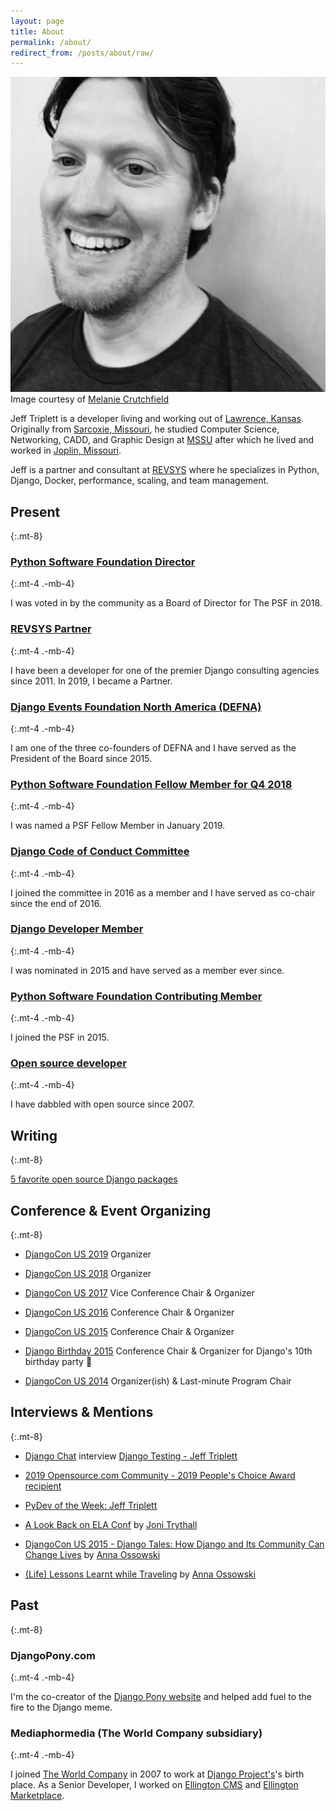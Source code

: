 ```yaml
---
layout: page
title: About
permalink: /about/
redirect_from: /posts/about/raw/
---
```


<div class="float-right w-1/3 pl-4 pt-4">
<img class="rounded-lg w-64" src="/assets/images/dcus-2017-bw.jpg" alt="Jeff Triplett" title="Jeff Triplett taken by Melanie Crutchfield">
<div class="text-center text-sm w-full">
Image courtesy of 
<a href="https://twitter.com/HelloMelanieC">Melanie Crutchfield</a>
</div>
</div>

Jeff Triplett is a developer living and working out of [Lawrence, Kansas](http://en.wikipedia.org/wiki/Lawrence,_Kansas). Originally from [Sarcoxie, Missouri](http://en.wikipedia.org/wiki/Sarcoxie,_Missouri), he studied Computer Science, Networking, CADD, and Graphic Design at [MSSU](https://en.wikipedia.org/wiki/Missouri_Southern_State_University) after which he lived and worked in [Joplin, Missouri](https://en.wikipedia.org/wiki/Joplin,_Missouri).

Jeff is a partner and consultant at [REVSYS](https://revsys.com/) where he specializes in Python, Django, Docker, performance, scaling, and team management. 

## Present
{:.mt-8}

### [Python Software Foundation Director](https://www.python.org/psf/records/board/history/#id2)
{:.mt-4 .-mb-4}

I was voted in by the community as a Board of Director for The PSF in 2018.

### [REVSYS Partner](http://revsys.com/)
{:.mt-4 .-mb-4}

I have been a developer for one of the premier Django consulting agencies since 2011. In 2019, I became a Partner.

### [Django Events Foundation North America (DEFNA)](https://github.com/defna)
{:.mt-4 .-mb-4}

I am one of the three co-founders of DEFNA and I have served as the President of the Board since 2015.

### [Python Software Foundation Fellow Member for Q4 2018](http://pyfound.blogspot.com/2019/01/python-software-foundation-fellow.html)
{:.mt-4 .-mb-4}

I was named a PSF Fellow Member in January 2019.

### [Django Code of Conduct Committee](https://www.djangoproject.com/foundation/committees/#conduct)
{:.mt-4 .-mb-4}

I joined the committee in 2016 as a member and I have served as co-chair since the end of 2016.

### [Django Developer Member](https://www.djangoproject.com/foundation/developer-members/)
{:.mt-4 .-mb-4}

I was nominated in 2015 and have served as a member ever since.

### [Python Software Foundation Contributing Member](https://www.python.org/psf/membership/)
{:.mt-4 .-mb-4}

I joined the PSF in 2015.

### [Open source developer](https://github.com/jefftriplett)
{:.mt-4 .-mb-4}

I have dabbled with open source since 2007.

## Writing
{:.mt-8}

[5 favorite open source Django packages](https://opensource.com/business/15/12/5-favorite-open-source-django-packages)

## Conference & Event Organizing
{:.mt-8}

- [DjangoCon US 2019](https://2019.djangocon.us/) Organizer

- [DjangoCon US 2018](https://2018.djangocon.us/) Organizer

- [DjangoCon US 2017](https://2017.djangocon.us/) Vice Conference Chair & Organizer

- [DjangoCon US 2016](https://2016.djangocon.us/) Conference Chair & Organizer

- [DjangoCon US 2015](https://2015.djangocon.us/) Conference Chair & Organizer

- [Django Birthday 2015](https://djangobirthday.com/) Conference Chair & Organizer for Django's 10th birthday party :birthday:

- [DjangoCon US 2014](https://2014.djangocon.us/) Organizer(ish) & Last-minute Program Chair

## Interviews & Mentions
{:.mt-8}

- [Django Chat](https://djangochat.com/) interview [Django Testing - Jeff Triplett](https://django-chat.simplecast.com/episodes/jeff-triplett)

- [2019 Opensource.com Community - 2019 People's Choice Award
 recipient](https://opensource.com/article/19/2/community-awards-2019#people)

- [PyDev of the Week: Jeff Triplett](http://www.blog.pythonlibrary.org/2016/01/04/pydev-of-the-week-jeff-triplett/)

- [A Look Back on ELA Conf](http://jonibologna.com/a-look-back-on-ela-conf/) by [Joni Trythall](https://twitter.com/JoniTrythall)

- [DjangoCon US 2015 - Django Tales: How Django and Its Community Can Change Lives](https://www.youtube.com/watch?v=JQkM_fOlb2A) by [Anna Ossowski](https://twitter.com/OssAnna16)

- [(Life) Lessons Learnt while Traveling](http://anna-oz.tumblr.com/post/156114754840/life-lessons-learnt-while-traveling) by [Anna Ossowski](https://twitter.com/OssAnna16)

## Past
{:.mt-8}

### DjangoPony.com
{:.mt-4 .-mb-4}

I'm the co-creator of the [Django Pony website](http://www.djangopony.com/) and helped add fuel to the fire to the Django meme.

### Mediaphormedia (The World Company subsidiary)
{:.mt-4 .-mb-4}

I joined [The World Company](http://www.theworldco.net) in 2007 to work at [Django Project's](http://djangoproject.com/)'s birth place. As a Senior Developer, I worked on [Ellington CMS](https://www.ellingtoncms.com/) and [Ellington Marketplace](https://www.ellingtoncms.com/marketplace/).
